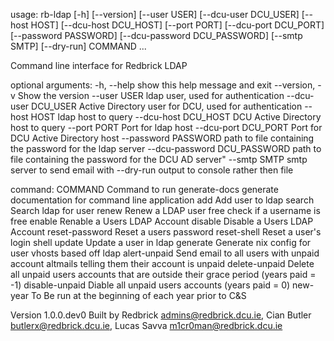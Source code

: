 usage: rb-ldap [-h] [--version] [--user USER] [--dcu-user DCU_USER] [--host HOST]
               [--dcu-host DCU_HOST] [--port PORT] [--dcu-port DCU_PORT] [--password PASSWORD]
               [--dcu-password DCU_PASSWORD] [--smtp SMTP] [--dry-run]
               COMMAND ...

Command line interface for Redbrick LDAP

optional arguments:
  -h, --help            show this help message and exit
  --version, -v         Show the version
  --user USER           ldap user, used for authentication
  --dcu-user DCU_USER   Active Directory user for DCU, used for authentication
  --host HOST           ldap host to query
  --dcu-host DCU_HOST   DCU Active Directory host to query
  --port PORT           Port for ldap host
  --dcu-port DCU_PORT   Port for DCU Active Directory host
  --password PASSWORD   path to file containing the password for the ldap server
  --dcu-password DCU_PASSWORD
                        path to file containing the password for the DCU AD server"
  --smtp SMTP           smtp server to send email with
  --dry-run             output to console rather then file

command:
  COMMAND               Command to run
    generate-docs       generate documentation for command line application
    add                 Add user to ldap
    search              Search ldap for user
    renew               Renew a LDAP user
    free                check if a username is free
    enable              Renable a Users LDAP Account
    disable             Disable a Users LDAP Account
    reset-password      Reset a users password
    reset-shell         Reset a user's login shell
    update              Update a user in ldap
    generate            Generate nix config for user vhosts based off ldap
    alert-unpaid        Send email to all users with unpaid account altmails telling them
                        their account is unpaid
    delete-unpaid       Delete all unpaid users accounts that are outside their grace period
                        (years paid = -1)
    disable-unpaid      Diable all unpaid users accounts (years paid = 0)
    new-year            To Be run at the beginning of each year prior to C&S

Version 1.0.0.dev0
Built by Redbrick <admins@redbrick.dcu.ie>, Cian Butler <butlerx@redbrick.dcu.ie>, Lucas Savva <m1cr0man@redbrick.dcu.ie>
